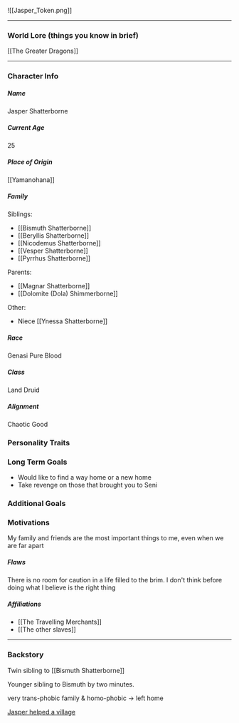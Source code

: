 ![[Jasper_Token.png]]

---
### World Lore (things you know in brief)
[[The Greater Dragons]]

---
### Character Info

##### Name 
Jasper Shatterborne




##### Current Age
25

##### Place of Origin
[[Yamanohana]]

##### Family

Siblings: 
- [[Bismuth Shatterborne]]
- [[Beryllis Shatterborne]]
- [[Nicodemus Shatterborne]]
- [[Vesper Shatterborne]]
- [[Pyrrhus Shatterborne]]

Parents:
- [[Magnar Shatterborne]]
- [[Dolomite (Dola) Shimmerborne]]

Other: 
- Niece [[Ynessa Shatterborne]]

##### Race
Genasi Pure Blood

##### Class
Land Druid

##### Alignment
Chaotic Good

### Personality Traits


### Long Term Goals
- Would like to find a way home or a new home
- Take revenge on those that brought you to Seni

### Additional Goals


### Motivations
My family and friends are the most important things to me, even when we are far apart

##### Flaws
There is no room for caution in a life filled to the brim. I don't think before doing what I believe is the right thing

##### Affiliations
- [[The Travelling Merchants]]
- [[The other slaves]]

---
### Backstory
Twin sibling to [[Bismuth Shatterborne]]

Younger sibling to Bismuth by two minutes.

very trans-phobic family & homo-phobic -> left home

[Jasper helped a village](That%20Time%20Jasper%20Helped%20a%20Village)
